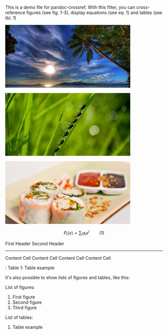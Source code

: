 This is a demo file for pandoc-crossref. With this filter, you can
cross-reference figures (see fig. 1-3), display equations (see eq. 1)
and tables (see tbl. 1)

![Figure 1: First figure](img1.jpg)

![Figure 2: Second figure](img2.jpg)

![Figure 3: Third figure](img3.jpg)

$$ P_i(x) = \sum_i a_i x^i \qquad(1)$$

  First Header   Second Header
  -------------- ---------------
  Content Cell   Content Cell
  Content Cell   Content Cell

  : Table 1: Table example

It's also possible to show lists of figures and tables, like this:

List of figures:

1.  First figure
2.  Second figure
3.  Third figure

List of tables:

1.  Table example

